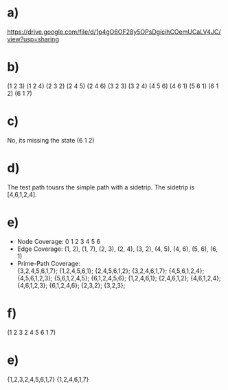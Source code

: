 # a)
https://drive.google.com/file/d/1p4gO6OF28y5OPsDgicihCOemUCaLV4JC/view?usp=sharing

# b)
(1 2 3) (1 2 4) (2 3 2) (2 4 5) (2 4 6) (3 2 3) (3 2 4) (4 5 6) (4 6 1) (5 6 1) (6 1 2) (6 1 7)

# c)
No, its missing the state (6 1 2)

# d) 
The test path tousrs the simple path with a sidetrip.  The sidetrip is [4,6,1,2,4].

# e)
* Node Coverage: 0 1 2 3 4 5 6
 *  Edge Coverage: (1, 2), (1, 7), (2, 3), (2, 4), (3, 2), (4, 5), (4, 6), (5, 6), (6, 1)
  *  Prime-Path Coverage:  
{3,2,4,5,6,1,7}; 
{1,2,4,5,6,1};
{2,4,5,6,1,2};
{3,2,4,6,1,7};
{4,5,6,1,2,4};
{4,5,6,1,2,3};
{5,6,1,2,4,5};
{6,1,2,4,5,6};
{1,2,4,6,1};
{2,4,6,1,2};
{4,6,1,2,4};
{4,6,1,2,3};
{6,1,2,4,6};
{2,3,2};
{3,2,3};

# f) 
(1 2 3 2 4 5 6 1 7)
# e) 
{1,2,3,2,4,5,6,1,7}
   {1,2,4,6,1,7}
